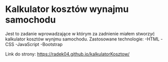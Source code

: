 # Kalkulator kosztów wynajmu samochodu

Jest to zadanie wprowadzające w którym za zadnienie miałem stworzyć kalkulator kosztów wynjmu samochodu. Zastosowane technologie:
-HTML
-CSS
-JavaScript
-Bootstrap

Link do strony: https://radek04.github.io/kalkulatorKosztow/
